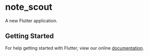 # note_scout

A new Flutter application.

## Getting Started

For help getting started with Flutter, view our online
[documentation](https://flutter.io/).
